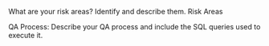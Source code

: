 What are your risk areas? Identify and describe them.
Risk Areas


QA Process:
Describe your QA process and include the SQL queries used to execute it.
